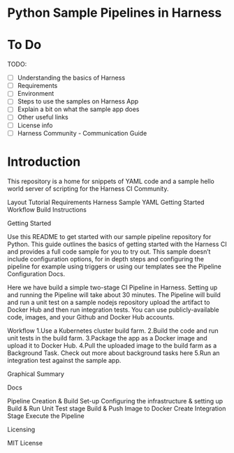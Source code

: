 # Python Sample Pipelines in Harness

# To Do

TODO:
- [ ] Understanding the basics of Harness 
- [ ] Requirements
- [ ] Environment
- [ ] Steps to use the samples on Harness App
- [ ] Explain a bit on what the sample app does
- [ ] Other useful links
- [ ] License info
- [ ] Harness Community - Communication Guide

Introduction
========================
This repository is a home for snippets of YAML code and a sample hello world server of scripting for the Harness CI Community.

Layout
Tutorial
Requirements
Harness Sample YAML
Getting Started
Workflow
Build Instructions

Getting Started

Use this README to get started with our sample pipeline repository for Python. This guide outlines the basics of getting started with the Harness CI and provides a full code sample for you to try out. This sample doesn’t include configuration options, for in depth steps and configuring the pipeline for example using triggers or using our templates see the Pipeline Configuration Docs.

Here we have build a simple two-stage CI Pipeline in Harness. Setting up and running the Pipeline will take about 30 minutes. The Pipeline will build and run a unit test on a sample nodejs repository upload the artifact to Docker Hub and then run integration tests. You can use publicly-available code, images, and your Github and Docker Hub accounts.

Workflow
1.Use a Kubernetes cluster build farm.
2.Build the code and run unit tests in the build farm.
3.Package the app as a Docker image and upload it to Docker Hub.
4.Pull the uploaded image to the build farm as a Background Task. Check out more about background tasks here
5.Run an integration test against the sample app.

Graphical Summary 

Docs

Pipeline Creation & Build Set-up
Configuring the infrastructure & setting up Build & Run Unit Test stage
Build & Push Image to Docker
Create Integration Stage
Execute the Pipeline

Licensing

MIT License
